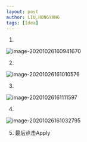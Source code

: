```yaml
---
layout: post
author: LIU,HONGYANG
tags: [Idea]
---
```




1.



![image-20201026160941670](https://tva1.sinaimg.cn/large/0081Kckwgy1gk2svrtes1j30o80co7g6.jpg)



2.



![image-20201026161010576](https://tva1.sinaimg.cn/large/0081Kckwgy1gk2sw9q031j30qu0aeta7.jpg)



3.



![image-20201026161111597](https://tva1.sinaimg.cn/large/0081Kckwgy1gk2sxbwoi9j30lg06o74q.jpg)



4. 





![image-20201026161032795](https://tva1.sinaimg.cn/large/0081Kckwgy1gk2swntlzcj30bo05ggm4.jpg)



5. 最后点击Apply